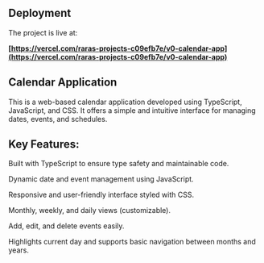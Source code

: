 
## Deployment

The project is live at:

**[https://vercel.com/raras-projects-c09efb7e/v0-calendar-app](https://vercel.com/raras-projects-c09efb7e/v0-calendar-app)**

## Calendar Application

This is a web-based calendar application developed using TypeScript, JavaScript, and CSS. It offers a simple and intuitive interface for managing dates, events, and schedules.

## Key Features:

Built with TypeScript to ensure type safety and maintainable code.

Dynamic date and event management using JavaScript.

Responsive and user-friendly interface styled with CSS.

Monthly, weekly, and daily views (customizable).

Add, edit, and delete events easily.

Highlights current day and supports basic navigation between months and years.
